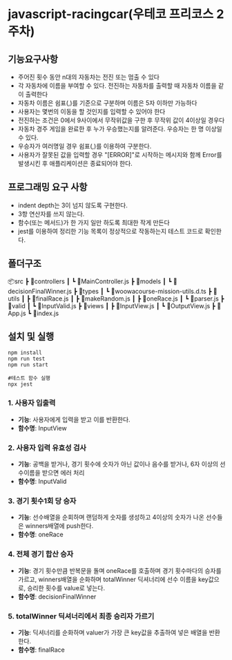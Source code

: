 # javascript-racingcar(우테코 프리코스 2주차)

##  기능요구사항
- 주어진 횟수 동안 n대의 자동차는 전진 또는 멈출 수 있다
- 각 자동차에 이름을 부여할 수 있다. 전진하는 자동차를 출력할 때 자동차 이름을 같이 출력한다
- 자동차 이름은 쉼표(,)를 기준으로 구분하며 이름은 5자 이하만 가능하다
- 사용자는 몇번의 이동을 할 것인지를 입력할 수 있어야 한다
- 전진하는 조건은 0에서 9사이에서 무작위값을 구한 후 무작위 값이 4이상일 경우다
- 자동차 경주 게임을 완료한 후 누가 우승했는지를 알려준다. 우승자는 한 명 이상일 수 있다.
- 우승자가 여러명일 경우 쉼표(,)를 이용하여 구분한다.
- 사용자가 잘못된 값을 입력할 경우 "[ERROR]"로 시작하는 메시지와 함께 Error를 발생시킨 후 애플리케이션은 종료되어야 한다.

## 프로그래밍 요구 사항
- indent depth는 3이 넘지 않도록 구현한다.
- 3항 연산자를 쓰지 않는다.
- 함수(또는 메서드)가 한 가지 일만 하도록 최대한 작게 만든다
- jest를 이용하여 정리한 기능 목록이 정상적으로 작동하는지 테스트 코드로 확인한다.

## 폴더구조
📦src
 ┣ 📂controllers
 ┃ ┗ 📜MainController.js
 ┣ 📂models
 ┃ ┗ 📜decisionFinalWinner.js
 ┣ 📂types
 ┃ ┗ 📜woowacourse-mission-utils.d.ts
 ┣ 📂utils
 ┃ ┣ 📜finalRace.js
 ┃ ┣ 📜makeRandom.js
 ┃ ┣ 📜oneRace.js
 ┃ ┗ 📜parser.js
 ┣ 📂valid
 ┃ ┗ 📜InputValid.js
 ┣ 📂views
 ┃ ┣ 📜InputView.js
 ┃ ┗ 📜OutputView.js
 ┣ 📜App.js
 ┗ 📜index.js

## 설치 및 실행
```
npm install
npm run test
npm run start

#테스트 함수 실행
npx jest

```


### 1. 사용자 입출력
- **기능**: 사용자에게 입력을 받고 이를 반환한다. 
- **함수명**: InputView

### 2. 사용자 입력 유효성 검사
- **기능**: 공백을 받거나, 경기 횟수에 숫자가 아닌 값이나 음수를 받거나, 6자 이상의 선수이름을 받으면 에러 처리
- **함수명**: InputValid

### 3. 경기 횟수1회 당 승자
- **기능**: 선수배열을 순회하며 랜덤하게 숫자를 생성하고 4이상의 숫자가 나온 선수들은 winners배열에 push한다.
- **함수명**: oneRace

### 4. 전체 경기 합산 승자
- **기능**: 경기 횟수만큼 반복문을 돌며 oneRace를 호출하며 경기 횟수마다의 승자를 가르고, winners배열을 순화하며 totalWinner 딕셔너리에 선수 이름을 key값으로, 승리한 횟수를 value로 넣는다.
- **함수명**: decisionFinalWinner

### 5. totalWinner 딕셔너리에서 최종 승리자 가르기
- **기능**: 딕셔너리를 순화하며 valuer가 가장 큰 key값을 추출하여 넣은 배열을 반환한다.
- **함수명**: finalRace
